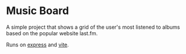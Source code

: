 # Music Board

A simple project that shows a grid of the user's most listened to
albums based on the popular website last.fm.
  
Runs on [express](https://expressjs.com/) and [vite](https://vitejs.dev/).